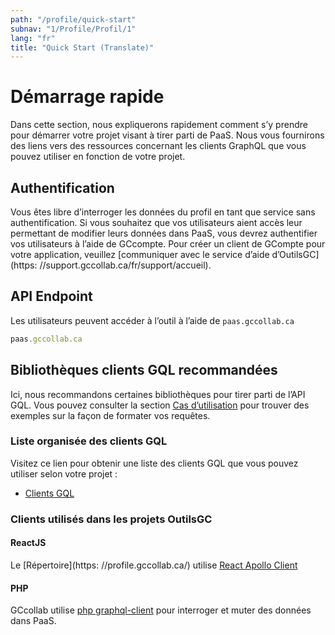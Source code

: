 ```yaml
---
path: "/profile/quick-start"
subnav: "1/Profile/Profil/1"
lang: "fr"
title: "Quick Start (Translate)"
---
```


<helmet>
<title> Profil – Démarrage rapide</title>
</helmet>

# Démarrage rapide

Dans cette section, nous expliquerons rapidement comment s’y prendre pour démarrer votre projet visant à tirer parti de PaaS. Nous vous fournirons des liens vers des ressources concernant les clients GraphQL que vous pouvez utiliser en fonction de votre projet.

## Authentification

Vous êtes libre d’interroger les données du profil en tant que service sans authentification. Si vous souhaitez que vos utilisateurs aient accès leur permettant de modifier leurs données dans PaaS, vous devrez authentifier vos utilisateurs à l’aide de GCcompte. Pour créer un client de GCompte pour votre application, veuillez [communiquer avec le service d’aide d’OutilsGC](https: //support.gccollab.ca/fr/support/accueil).

## API Endpoint
Les utilisateurs peuvent accéder à l’outil à l’aide de `paas.gccollab.ca`
```javascript
paas.gccollab.ca
```

## Bibliothèques clients GQL recommandées

Ici, nous recommandons certaines bibliothèques pour tirer parti de l’API GQL. Vous pouvez consulter la section [Cas d’utilisation](/profile/usecases) pour trouver des exemples sur la façon de formater vos requêtes.

### Liste organisée des clients GQL
Visitez ce lien pour obtenir une liste des clients GQL que vous pouvez utiliser selon votre projet : 
* <a href="https://graphql.org/code/#graphql-clients" target="_blank">Clients GQL</a>

### Clients utilisés dans les projets OutilsGC

#### ReactJS
 
Le [Répertoire](https: //profile.gccollab.ca/) utilise [React Apollo Client](https://www.apollographql.com/docs/react/)

#### PHP

GCcollab utilise [php graphql-client](https://github.com/euautomation/graphql-client) pour interroger et muter des données dans PaaS.